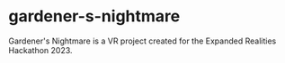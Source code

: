 # gardener-s-nightmare
Gardener's Nightmare is a VR project created for the Expanded Realities Hackathon 2023.
